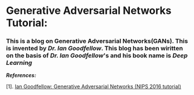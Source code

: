 # Generative Adversarial Networks Tutorial: 
### This is a blog on Generative Adversarial Networks(GANs). This is invented by *Dr. Ian Goodfellow*. This blog has been wiritten on the basis of *Dr. Ian Goodfellow*'s and his book name is *Deep Learning*





***References:***

  [1]. [Ian Goodfellow: Generative Adversarial Networks (NIPS 2016 tutorial)](https://www.youtube.com/watch?v=HGYYEUSm-0Q)
